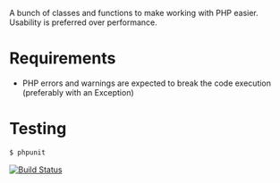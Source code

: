 A bunch of classes and functions to make working with PHP easier. Usability is preferred over performance.

# Requirements

- PHP errors and warnings are expected to break the code execution (preferably with an Exception)

# Testing

```bash
$ phpunit
```

[![Build Status](https://secure.travis-ci.org/frosas/php-misc.png)](http://travis-ci.org/frosas/php-misc)